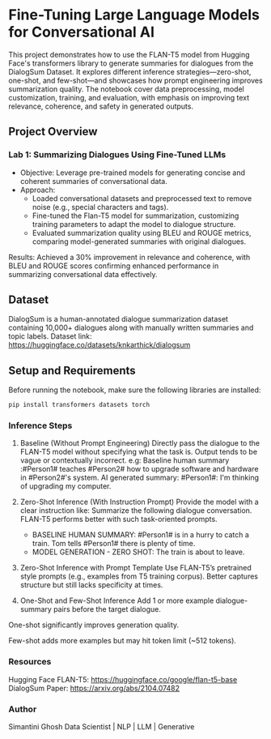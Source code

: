 # Fine-Tuning Large Language Models for Conversational AI

This project demonstrates how to use the FLAN-T5 model from Hugging Face's transformers library to generate summaries for dialogues from the DialogSum Dataset. It explores different inference strategies—zero-shot, one-shot, and few-shot—and showcases how prompt engineering improves summarization quality.
The notebook cover data preprocessing, model customization, training, and evaluation, with emphasis on improving text relevance, coherence, and safety in generated outputs.

## Project Overview
### Lab 1: Summarizing Dialogues Using Fine-Tuned LLMs
* Objective: Leverage pre-trained models for generating concise and coherent summaries of conversational data.
* Approach:
  - Loaded conversational datasets and preprocessed text to remove noise (e.g., special characters and tags).
  - Fine-tuned the Flan-T5 model for summarization, customizing training parameters to adapt the model to dialogue structure.
  - Evaluated summarization quality using BLEU and ROUGE metrics, comparing model-generated summaries with original dialogues.
 
Results: Achieved a 30% improvement in relevance and coherence, with BLEU and ROUGE scores confirming enhanced performance in summarizing conversational data effectively.

## Dataset
DialogSum is a human-annotated dialogue summarization dataset containing 10,000+ dialogues along with manually written summaries and topic labels.
Dataset link: https://huggingface.co/datasets/knkarthick/dialogsum


## Setup and Requirements
Before running the notebook, make sure the following libraries are installed:
```py
pip install transformers datasets torch
```

### Inference Steps
1. Baseline (Without Prompt Engineering)
Directly pass the dialogue to the FLAN-T5 model without specifying what the task is.
Output tends to be vague or contextually incorrect.
e.g:
Baseline human summary :#Person1# teaches #Person2# how to upgrade software and hardware in #Person2#'s system.
AI generated summary: #Person1#: I'm thinking of upgrading my computer.


3. Zero-Shot Inference (With Instruction Prompt)
Provide the model with a clear instruction like:
Summarize the following dialogue conversation. FLAN-T5 performs better with such task-oriented prompts.
    - BASELINE HUMAN SUMMARY: #Person1# is in a hurry to catch a train. Tom tells #Person1# there is plenty of time.
    - MODEL GENERATION - ZERO SHOT: The train is about to leave.


3. Zero-Shot Inference with Prompt Template
Use FLAN-T5’s pretrained style prompts (e.g., examples from T5 training corpus). Better captures structure but still lacks specificity at times.

4. One-Shot and Few-Shot Inference
Add 1 or more example dialogue-summary pairs before the target dialogue.

One-shot significantly improves generation quality.

Few-shot adds more examples but may hit token limit (~512 tokens).


### Resources
Hugging Face FLAN-T5: https://huggingface.co/google/flan-t5-base
DialogSum Paper: https://arxiv.org/abs/2104.07482

### Author
Simantini Ghosh
Data Scientist | NLP | LLM | Generative
